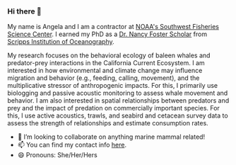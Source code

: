 ### Hi there 👋

My name is Angela and I am a contractor at [NOAA's Southwest Fisheries Science Center](https://www.fisheries.noaa.gov/about/southwest-fisheries-science-center). I earned my PhD as a [Dr. Nancy Foster Scholar](https://fosterscholars.noaa.gov/) from [Scripps Institution of Oceanography](https://scripps.ucsd.edu/).

My research focuses on the behavioral ecology of baleen whales and predator-prey interactions in the California Current Ecosystem. I am interested in how environmental and climate change may influence migration and behavior (e.g., feeding, calling, movement), and the multiplicative stressor of anthropogenic impacts. For this, I primarily use biologging and passive acoustic monitoring to assess whale movement and behavior. I am also interested in spatial relationships between predators and prey and the impact of predation on commercially important species. For this, I use active acoustics, trawls, and seabird and cetacean survey data to assess the strength of relationships and estimate consumption rates.

- 👯 I’m looking to collaborate on anything marine mammal related! 
- 📫 You can find my contact info [here](https://www.fisheries.noaa.gov/contact/angela-szesciorka).
- 😄 Pronouns: She/Her/Hers


<!--
**azorka/azorka** is a ✨ _special_ ✨ repository because its `README.md` (this file) appears on your GitHub profile.

- 👯 I’m looking to collaborate on anything marine mammal related! 
- 🤔 I’m looking for help with ...
- 💬 Ask me about ...
- 📫 You can find my contact info here.
- 😄 Pronouns: She/Her/Hers
- 
-->
